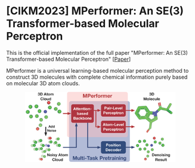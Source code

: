 # [CIKM2023] MPerformer: An SE(3) Transformer-based Molecular Perceptron
This is the official implementation of the full paper "MPerformer: An SE(3) Transformer-based Molecular Perceptron" [[Paper](https:)]

MPerformer is a universal learning-based molecular perception method to construct 3D molecules with complete chemical information purely based on molecular 3D atom clouds.
<p align="center"><img src="figures/Overview.png" width=80%></p>
